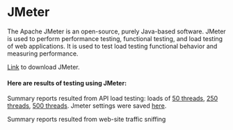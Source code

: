 # JMeter

The Apache JMeter is an open-source, purely Java-based software. JMeter is used to perform performance testing, functional testing, and load testing of web applications. It is used to test load testing functional behavior and measuring performance.

<a href="https://jmeter.apache.org/download_jmeter.cgi" target="_blank">Link</a> to download JMeter.

#### Here are results of testing using JMeter:

Summary reports resulted from API load testing: loads of <a href="https://github.com/DariaMartinovskaya/JMeter/blob/main/HW_Jmeter_Summary_Report_50.csv">50 threads</a>, <a href="https://github.com/DariaMartinovskaya/JMeter/blob/main/HW_Jmeter_Summary_Report_250.csv">250 threads</a>, <a href="https://github.com/DariaMartinovskaya/JMeter/blob/main/HW_Jmeter_Summary_Report_500.csv">500 threads</a>. Jmeter settings were saved <a href="https://github.com/DariaMartinovskaya/JMeter/blob/main/HW_Jmeter.jmx">here</a>.

Summary reports resulted from web-site traffic sniffing
